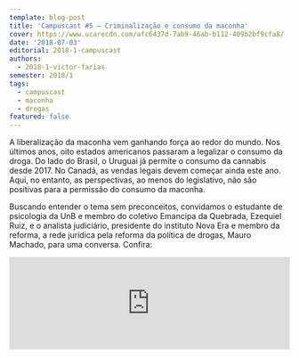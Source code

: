 ```yaml
---
template: blog-post
title: 'Campuscast #5 – Criminalização e consumo da maconha'
cover: https://www.ucarecdn.com/afc6437d-7ab9-46ab-b112-409b2bf9cfa8/
date: '2018-07-03'
editorial: 2018-1-campuscast
authors:
  - 2018-1-victor-farias
semester: 2018/1
tags:
  - campuscast
  - maconha
  - drogas
featured: false
---
```

A liberalização da maconha vem ganhando força ao redor do mundo. Nos últimos anos, oito estados americanos passaram a legalizar o consumo da droga. Do lado do Brasil, o Uruguai já permite o consumo da cannabis desde 2017. No Canadá, as vendas legais devem começar ainda este ano. Aqui, no entanto, as perspectivas, ao menos do legislativo, não são positivas para a permissão do consumo da maconha.

Buscando entender o tema sem preconceitos, convidamos o estudante de psicologia da UnB e membro do coletivo Emancipa da Quebrada, Ezequiel Ruiz, e o analista judiciário, presidente do instituto Nova Era e membro da reforma, a rede jurídica pela reforma da política de drogas, Mauro Machado, para uma conversa. Confira:

<iframe width="100%" height="166" scrolling="no" frameborder="no" src="https://w.soundcloud.com/player/?url=https%3A//api.soundcloud.com/tracks/464222466&amp;color=ff5500"></iframe>
